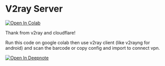 # V2ray Server 
[![Open In Colab](https://colab.research.google.com/assets/colab-badge.svg)](https://colab.research.google.com/github/epg900/v2ray/blob/main/V2Ray.ipynb)

Thank from v2ray and cloudflare!

Run this code on google colab then use v2ray client (like v2rayng for android)
and scan the barcode or copy config and import 
to connect vpn.

[![Open In Deepnote](https://colab.research.google.com/assets/colab-badge.svg)](https://colab.research.google.com/github/epg900/v2ray/blob/main/V2Ray.ipynb)
